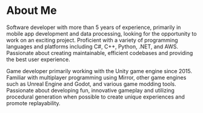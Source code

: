 # About Me
Software developer with more than 5 years of experience, primarily in mobile app development and data processing, looking for the opportunity to work on an exciting project. Proficient with a variety of programming languages and platforms including C#, C++, Python, .NET, and AWS. Passionate about creating maintainable, efficient codebases and providing the best user experience.

Game developer primarily working with the Unity game engine since 2015. Familiar with multiplayer programming using Mirror, other game engines such as Unreal Engine and Godot, and various game modding tools. Passionate about developing fun, innovative gameplay and utilizing procedural generation when possible to create unique experiences and promote replayability.